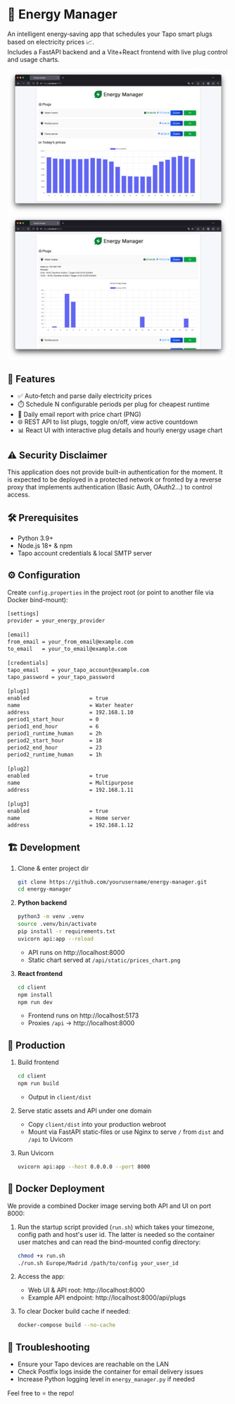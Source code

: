 # 🔌 Energy Manager

An intelligent energy‐saving app that schedules your Tapo smart plugs based on electricity prices 📈.  
Includes a FastAPI backend and a Vite+React frontend with live plug control and usage charts.

![example ui](docs/ui.png)
![example ui 2](docs/ui2.png)

## 🚀 Features

- ✅ Auto‐fetch and parse daily electricity prices
- ⏱️ Schedule N configurable periods per plug for cheapest runtime
- 📧 Daily email report with price chart (PNG)
- 🌐 REST API to list plugs, toggle on/off, view active countdown
- 📊 React UI with interactive plug details and hourly energy usage chart

## ⚠️ Security Disclaimer

This application does not provide built-in authentication for the moment. It is expected to be deployed in a protected network or fronted by a reverse proxy that implements authentication (Basic Auth, OAuth2...) to control access.

## 🛠️ Prerequisites

- Python 3.9+  
- Node.js 18+ & npm  
- Tapo account credentials & local SMTP server  

## ⚙️ Configuration

Create `config.properties` in the project root (or point to another file via Docker bind-mount):

```properties
[settings]
provider = your_energy_provider

[email]
from_email = your_from_email@example.com
to_email   = your_to_email@example.com

[credentials]
tapo_email    = your_tapo_account@example.com
tapo_password = your_tapo_password

[plug1]
enabled                   = true
name                      = Water heater
address                   = 192.168.1.10
period1_start_hour        = 0
period1_end_hour          = 6
period1_runtime_human     = 2h
period2_start_hour        = 18
period2_end_hour          = 23
period2_runtime_human     = 1h

[plug2]
enabled                   = true
name                      = Multipurpose
address                   = 192.168.1.11

[plug3]
enabled                   = true
name                      = Home server
address                   = 192.168.1.12
```

## 🏗️ Development

1. Clone & enter project dir
   ```bash
   git clone https://github.com/yourusername/energy-manager.git
   cd energy-manager
   ```

2. **Python backend**
   ```bash
   python3 -m venv .venv
   source .venv/bin/activate
   pip install -r requirements.txt
   uvicorn api:app --reload
   ```
   - API runs on http://localhost:8000
   - Static chart served at `/api/static/prices_chart.png`

3. **React frontend**
   ```bash
   cd client
   npm install
   npm run dev
   ```
   - Frontend runs on http://localhost:5173
   - Proxies `/api` → http://localhost:8000

## 🚀 Production

1. Build frontend
   ```bash
   cd client
   npm run build
   ```
   - Output in `client/dist`

2. Serve static assets and API under one domain
   - Copy `client/dist` into your production webroot
   - Mount via FastAPI static‐files or use Nginx to serve `/` from `dist` and `/api` to Uvicorn

3. Run Uvicorn
   ```bash
   uvicorn api:app --host 0.0.0.0 --port 8000
   ```

## 🐳 Docker Deployment

We provide a combined Docker image serving both API and UI on port 8000:

1. Run the startup script provided (`run.sh`) which takes your timezone, config path and host's user id. The latter is needed so the container user matches and can read the bind-mounted config directory:
   ```bash
   chmod +x run.sh
   ./run.sh Europe/Madrid /path/to/config your_user_id
   ```

2. Access the app:
   - Web UI & API root: http://localhost:8000
   - Example API endpoint: http://localhost:8000/api/plugs

3. To clear Docker build cache if needed:
   ```bash
   docker-compose build --no-cache
   ```

## 🔧 Troubleshooting

- Ensure your Tapo devices are reachable on the LAN
- Check Postfix logs inside the container for email delivery issues
- Increase Python logging level in `energy_manager.py` if needed

Feel free to ⭐ the repo!
